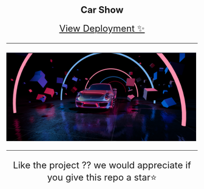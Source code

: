 


<div align = "center">
<!-- <img  width="100px" src = "./readme_assets/logo.png"> -->

<h1 align="center"> <font size="5"> <b> Car Show </b></h1>
<!-- PROJECT LOGO -->
  <a href="https://threecise.vercel.app">View Deployment ✨</a>
 
 ---
</div>
  
<div align="center" style="display:flex ">
<img width="500px" src = "./2.png">
</div>

---

<div align="center">
 Like the project ?? we would appreciate if you give this repo a star⭐</div>
